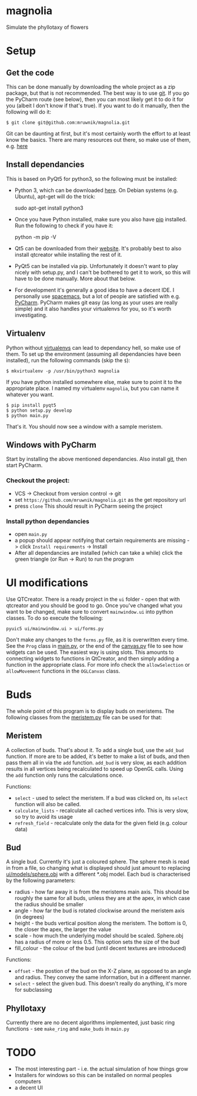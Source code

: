 # magnolia
Simulate the phyllotaxy of flowers

# Setup
## Get the code
This can be done manually by downloading the whole project as a zip package, but that is not recommended. The best way is to use [git](https://en.wikipedia.org/wiki/Git). If you go the PyCharm route (see below), then you can most likely get it to do it for you (albeit I don't know if that's true). If you want to do it manually, then the following will do it:

    $ git clone git@github.com:mruwnik/magnolia.git

Git can be daunting at first, but it's most certainly worth the effort to at least know the basics. There are many resources out there, so make use of them, e.g. [here](https://try.github.io/levels/1/challenges/1)

## Install dependancies
This is based on PyQt5 for python3, so the following must be installed:

* Python 3, which can be downloaded [here](https://www.python.org/downloads/). On Debian systems (e.g. Ubuntu), apt-get will do the trick:

    sudo apt-get install python3

* Once you have Python installed, make sure you also have [pip](https://pip.pypa.io/en/stable/installing/) installed. Run the following to check if you have it:

    python -m pip -V

* Qt5 can be downloaded from their [website](http://info.qt.io/download-qt-for-application-development). It's probably best to also install qtcreator while installing the rest of it.
* PyQt5 can be installed via pip. Unfortunately it doesn't want to play nicely with setup.py, and I can't be bothered to get it to work, so this will have to be done manually. More about that below.
* For development it's generally a good idea to have a decent IDE. I personally use [spacemacs](http://info.qt.io/download-qt-for-application-development), but a lot of people are satisfied with e.g. [PyCharm](http://info.qt.io/download-qt-for-application-development). PyCharm makes git easy (as long as your uses are really simple) and it also handles your virtualenvs for you, so it's worth investigating.

## Virtualenv
Python without [virtualenvs](http://python-guide-pt-br.readthedocs.io/en/latest/dev/virtualenvs/) can lead to dependancy hell, so make use of them. To set up the environment (assuming all dependancies have been installed), run the following commands (skip the `$`):

    $ mkvirtualenv -p /usr/bin/python3 magnolia

If you have python installed somewhere else, make sure to point it to the appropriate place. I named my virtualenv `magnolia`, but you can name it whatever you want.

    $ pip install pyqt5
    $ python setup.py develop
    $ python main.py

That's it. You should now see a window with a sample meristem.

## Windows with PyCharm
 Start by installing the above mentioned dependancies. Also install [git](https://git-scm.com/downloads), then start PyCharm.

### Checkout the project:
* VCS -> Checkout from version control -> git
* set `https://github.com/mruwnik/magnolia.git` as the get repository url
* press `clone`
This should result in PyCharm seeing the project

### Install python dependancies
* open `main.py`
* a popup should appear notifying that certain requirements are missing -> click `Install requirements` -> Install
* After all dependancies are installed (which can take a while) click the green triangle (or Run -> Run) to run the program

# UI modifications
Use QTCreator. There is a ready project in the `ui` folder - open that with qtcreator and you should be good to go. Once you've changed what you want to be changed, make sure to convert `mainwindow.ui` into python classes. To do so execute the following:

    pyuic5 ui/mainwindow.ui > ui/forms.py

Don't make any changes to the `forms.py` file, as it is overwritten every time. See the `Prog` class in [main.py](https://github.com/mruwnik/magnolia/blob/master/main.py#L53), or the end of the [canvas.py](https://github.com/mruwnik/magnolia/blob/master/ui/canvas.py#L181) file to see how widgets can be used. The easiest way is using slots. This amounts to connecting widgets to functions in QtCreator, and then simply adding a function in the appropriate class. For more info check the `allowSelection` or `allowMovement` functions in the `OGLCanvas` class.

# Buds
The whole point of this program is to display buds on meristems. The following classes from the [meristem.py](https://github.com/mruwnik/magnolia/blob/master/meristem.py) file can be used for that:

## Meristem
A collection of buds. That's about it. To add a single bud, use the `add_bud` function. If more are to be added, it's better to make a list of buds, and then pass them all in via the `add` function. `add_bud` is very slow, as each addition results in all vertices being recalculated to speed up OpenGL calls. Using the `add` function only runs the calculations once.

Functions:
* `select` - used to select the meristem. If a bud was clicked on, its `select` function will also be called.
* `calculate_lists` - recalculate all cached vertices info. This is very slow, so try to avoid its usage
* `refresh_field` - recalculate only the data for the given field (e.g. colour data)

## Bud
A single bud. Currently it's just a coloured sphere. The sphere mesh is read in from a file, so changing what is displayed should just amount to replacing [ui/models/sphere.obj](https://github.com/mruwnik/magnolia/blob/master/ui/models/sphere.obj) with a different *.obj model. Each bud is characterised by the following parameters:

 * radius - how far away it is from the meristems main axis. This should be roughly the same for all buds, unless they are at the apex, in which case the radius should be smaller
 * angle - how far the bud is rotated clockwise around the meristem axis (in degrees)
 * height - the buds vertical position along the meristem. The bottom is 0, the closer the apex, the larger the value
 * scale - how much the underlying model should be scaled. Sphere.obj has a radius of more or less 0.5. This option sets the size of the bud
 * fill_colour - the colour of the bud (until decent textures are introduced)
 
 Functions:
 
 * `offset` - the postion of the bud on the X-Z plane, as opposed to an angle and radius. They convey the same information, but in a different manner.
 * `select` - select the given bud. This doesn't really do anything, it's more for subclassing
 
 ## Phyllotaxy
 Currently there are no decent algorithms implemented, just basic ring functions - see `make_ring` and `make_buds` in `main.py`
 
 
 # TODO
 
 * The most interesting part - i.e. the actual simulation of how things grow
 * Installers for windows so this can be installed on normal peoples computers
 * a decent UI
